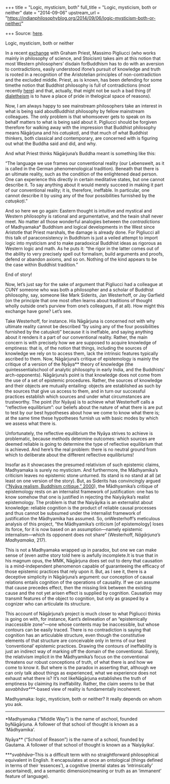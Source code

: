 +++
title = "Logic, mysticism, both"
full_title = "Logic, mysticism, both or neither"
date = "2014-09-06"
upstream_url = "https://indianphilosophyblog.org/2014/09/06/logic-mysticism-both-or-neither/"

+++
Source: [here](https://indianphilosophyblog.org/2014/09/06/logic-mysticism-both-or-neither/).

Logic, mysticism, both or neither

In a recent
[exchange](http://scientiasalon.wordpress.com/2014/08/11/graham-priest-on-buddhism-and-logic/ "Buddhism and logic")
with Graham Priest, Massimo Pigliucci (who works mainly in philosophy of
science, and Stoicism) takes aim at this notion that most Western
philosophers’ disdain forBuddhism has to do with an aversion to
contradictions, easily understood ifone’s pursuit of knowledge and
truth is rooted in a recognition of the Aristotelian principles of
non-contradiction and the excluded middle. Priest, as is known, has been
defending for some timethe notion that Buddhist philosophy is full of
contradictions (most recently
[here](http://aeon.co/magazine/philosophy/logic-of-buddhist-philosophy/ "Beyond true and false"))
and that, actually, that might not be such a bad thing (if
[dialetheism](http://plato.stanford.edu/entries/dialetheism/ "dialetheism")
is to have a place of pride in thelogical space of reasons).

Now, I am always happy to see mainstream philosophers take an interest
in what is being said aboutBuddhist philosophy by fellow mainstream
colleagues. The only problem is that whomsoever gets to speak on its
behalf matters to what is being said about it. Pigliucci should be
forgiven therefore for walking away with the impression that Buddhist
philosophy means Nāgārjuna and his *catuṣkoṭi*, and that much of what
Buddhist thinkers, both classical and contemporary, are concerned with
is figuring out what the Buddha said and did, and why.

And what Priest thinks Nāgārjuna’s Buddha meant is something like this:

“The language we use frames our conventional reality (our Lebenswelt, as
it is called in the German phenomenological tradition). Beneath that
there is an ultimate reality, such as the condition of the enlightened
dead person. One can experience this directly in certain meditative
states, but one cannot describe it. To say anything about it would
merely succeed in making it part of our conventional reality; it is,
therefore, ineffable. In particular, one cannot describe it by using any
of the four possibilities furnished by the *catuṣkoṭi*.”

And so here we go again: Eastern thought is intuitive and mystical and
Western philosophy is rational and argumentative, and the twain shall
never meet. No matter all those wonderful analogies between the
*contradictions* of Madhyamaka\* Buddhism and logical developments in
the West since Aristotle that Priest marshals, the damage is already
done. For Pigliucci all this talk of paraconsistency in Buddhism is just
a veiled attempt to import logic into mysticism and to make paradoxical
Buddhist ideas as rigorous as Western logic and math. As he puts it:
“the rigor in the latter comes out of the ability to very precisely
spell out formalism, build arguments and proofs, defend or abandon
axioms, and so on. Nothing of the kind appears to be the case within
Buddhist tradition.”

End of story!

Now, let’s just say for the sake of argument that Pigliucci had a
colleague at CUNY someone who was both a philosopher and a scholar of
Buddhist philosophy, say, someone like Mark Siderits, Jan Westerhoff, or
Jay Garfield (on the principle that one most often learns about
traditions of thought wholly outside one’s purview from one’s
colleagues, if at all). How might this exchange have gone? Let’s see.

Take Westerhoff, for instance. His Nāgārjuna is concerned not with why
ultimate reality cannot be described “by using any of the four
possibilities furnished by the catuṣkoṭi” because it is ineffable, and
saying anything about it renders it a part of our conventional reality.
Rather, the main concern is with precisely how we are supposed to
acquire knowledge of emptiness: that is, of the notion that things,
including the sources of knowledge we rely on to access them, lack the
intrinsic features typically ascribed to them. Now, Nāgārjuna’s critique
of epistemology is mainly the critique of a version of the Nyāya\*\*
theory of knowledge (the quintessentialschool of analytic philosophy in
early India, and the Buddhists’ arch-opponents). Nāgārjuna’s point is
that knowledge does not come from the use of a set of epistemic
procedures. Rather, the sources of knowledge and their objects are
mutually entailing: objects are established as such by the sources that
give us access to them, and in turn our successful practices establish
which sources and under what circumstances are trustworthy. The point
(for Nyāya) is to achieve what Westerhoff calls a “reflective
equilibrium”: our beliefs about the nature of what there is are put to
test by our best hypotheses about how we come to know what there is; at
the same time these hypotheses furnish us with basic modes by which we
assess what there is.

Unfortunately, the reflective equilibrium the Nyāya strives to achieve
is problematic, because methods determine outcomes: which sources are
deemed reliable is going to determine the type of reflective equilibrium
that is achieved. And here’s the real problem: there is no neutral
ground from which to deliberate about the different reflective
equilibriums!

Insofar as it showcases the presumed relativism of such epistemic
claims, Madhyamaka is surely no mysticism. And furthermore, the
Mādhyamika’s criticism leaves no epistemic stone unturned. Its stand is
no stand at all (at least on one version of the story). But, as Siderits
has convincingly argued ([“Nyāya realism, Buddhism critique,”
2000](https://books.google.com/books?id=1_wnvrMUV2QC&pg=PA225&lpg=PA225&dq=%22Nyāya+realism,+Buddhist+critique%22&source=bl&ots=_iu2kb0dh9&sig=bGtpyhzQ4vqwwDpp9k-EZuFFM9U&hl=en&sa=X&ved=0CCQQ6AEwAWoVChMI8IfI_cHtyAIVxkcmCh2yMwBU#v=onepage&q=%22Nyāya%20realism%2C%20Buddhist%20critique%22&f=false)),
the Mādhyamika’s critique of epistemology rests on an internalist
framework of justification: one has to know somehow that one is
justified in rejecting the Naiyāyika’s realist epistemology. The problem
is that the Naiyāyika is an externalist about knowledge: reliable
cognition is the product of reliable causal processes and thus cannot be
subsumed under the internalist framework of justification the Mādhyamika
has assumed. So, onWesterhoff’s meticulous analysis of this project,
“the Mādhyamika’s criticism \[of epistemology\] loses its force, for it
is now based on an assumption––namely epistemic internalism––which its
opponent does not share” (Westerhoff, *Nāgārjuna’s Madhyamaka*, 217).

This is not a Madhyamaka wrapped up in paradox, but one we can make
sense of (even asthe story told here is awfully incomplete.It is true
that in his magnum opus, the MMK, Nāgārjuna does set out to deny that
causation is a mind-independent phenomenon capable of guaranteeing the
efficacy of those epistemic practices that rely upon it. But, as I see
it, there is a deceptive simplicity in Nāgārjuna’s argument: our
conception of causal relations entails cognition of the operations of
causality. If we can assume that cause precedes effect, then the missing
link between the existing cause and the not yet arisen effect is
supplied by cognition. Causation may transmit features of the object to
cognition, but only as grasped by a cognizer who can articulate its
structure.

This account of Nāgārjuna’s project is much closer to what Pigliucci
thinks is going on with, for instance, Kant’s delineation of an
“epistemically inaccessible zone”––one whose contents may be
inaccessible, but whose contours can be easily traced. There is no
contradiction is saying that cognition has an articulable structure,
even though the constitutive elements of that structure are conceivable
only in terms of our best ‘conventional’ epistemic practices. Drawing
the contours of ineffability is just an indirect way of marking off the
domain of the conventional. Surely, the relativism implicit in the
Mādhyamika’s focus on the conventional threatens our robust conceptions
of truth, of what there is and how we come to know it. But where is the
paradox in asserting that, although we can only talk about things as
experienced, what we experience does not exhaust what there is? It’s not
likeNāgārjuna establishes the truth of emptiness by claiming its
ineffability. Rather, the claim seems to be that
a*svabhāva\*\*\**-based view of reality is fundamentally incoherent.

Madhyamaka: logic, mysticism, both or neither? It really depends on
whom you ask.

------------------------------------------------------------------------

\*Madhyamaka (“Middle Way”) is the name of aschool, founded
byNāgārjuna. A follower of that school of thought is known as a
‘Mādhyamika’.

Nyāya\*\* (“School of Reason”) is the name of a school, founded by
Gautama. A follower of that school of thought is known as a ‘Naiyāyika’.

\*\*\**svabhāva*–This is a difficult term with no straightforward
philosophical equivalent in English. It encapsulates at once an
ontological (things defined in terms of their ‘essences’), a cognitive
(mental states as ‘intrinsically’ ascertained), and a semantic
dimension(meaning or truth as an ‘immanent’ feature of language).
